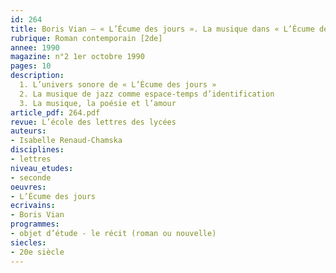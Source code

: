 ```yaml
---
id: 264
title: Boris Vian – « L’Écume des jours ». La musique dans « L’Écume des jours » 
rubrique: Roman contemporain [2de]
annee: 1990
magazine: n°2 1er octobre 1990
pages: 10
description: 
  1. L’univers sonore de « L’Écume des jours »
  2. La musique de jazz comme espace-temps d’identification
  3. La musique, la poésie et l’amour
article_pdf: 264.pdf
revue: L’école des lettres des lycées
auteurs:
- Isabelle Renaud-Chamska
disciplines:
- lettres
niveau_etudes:
- seconde
oeuvres:
- L’Écume des jours
ecrivains:
- Boris Vian
programmes:
- objet d’étude - le récit (roman ou nouvelle)
siecles:
- 20e siècle
---
```

